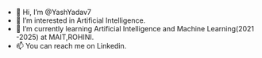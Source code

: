 - 👋 Hi, I’m @YashYadav7
- 👀 I’m interested in Artificial Intelligence.
- 🌱 I’m currently learning Artificial Intelligence and Machine Learning(2021 -2025) at MAIT,ROHINI.
- 📫 You can reach me on Linkedin.
